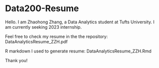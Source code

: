# Data200-Resume
Hello. I am Zhaohong Zhang, a Data Analytics student at Tufts University. I am currently seeking 2023 internship. 

Feel free to check my resume in the the repository: DataAnalyticsResume_ZZH.pdf

R markdown I used to generate resume: DataAnalyticsResume_ZZH.Rmd

Thank you!
